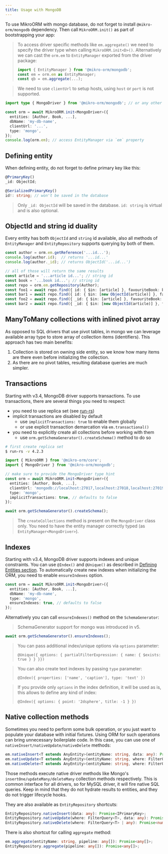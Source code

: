 ```yaml
---
title: Usage with MongoDB
---
```


To use MikroORM with mongo database, do not forget to install `@mikro-orm/mongodb`
dependency. Then call `MikroORM.init()` as part of bootstrapping your app:

> To access driver specific methods like `em.aggregate()` we need to specify
> the driver type when calling `MikroORM.init<D>()`. Alternatively we can cast the
> `orm.em` to `EntityManager` exported from the driver package:
>
> ```ts
> import { EntityManager } from '@mikro-orm/mongodb';
> const em = orm.em as EntityManager;
> const qb = em.aggregate(...);
> ```

> We need to use `clientUrl` to setup hosts, using `host` or `port` is not supported.

```typescript
import type { MongoDriver } from '@mikro-orm/mongodb'; // or any other SQL driver package

const orm = await MikroORM.init<MongoDriver>({
  entities: [Author, Book, ...],
  dbName: 'my-db-name',
  clientUrl: '...',
  type: 'mongo',
});
console.log(orm.em); // access EntityManager via `em` property
```

## Defining entity

When defining entity, do not forget to define primary key like this:

```typescript
@PrimaryKey()
_id: ObjectId;

@SerializedPrimaryKey()
id!: string; // won't be saved in the database
```

> Only `_id: ObjectId` will be saved in the database. `id: string` is virtual and is 
> also optional. 

## ObjectId and string id duality

Every entity has both `ObjectId` and `string` id available, also all methods of `EntityManager` 
and `EntityRepository` supports querying by both of them. 

```typescript
const author = orm.em.getReference('...id...');
console.log(author.id);  // returns '...id...'
console.log(author._id); // returns ObjectId('...id...')

// all of those will return the same results
const article = '...article id...'; // string id
const book = '...book id...'; // string id
const repo = orm.em.getRepository(Author);
const foo1 = await repo.find({ id: { $in: [article] }, favouriteBook: book });
const bar1 = await repo.find({ id: { $in: [new ObjectId(article)] }, favouriteBook: new ObjectId(book) });
const foo2 = await repo.find({ _id: { $in: [article] }, favouriteBook: book });
const bar2 = await repo.find({ _id: { $in: [new ObjectId(article)] }, favouriteBook: new ObjectId(book) });
```

## ManyToMany collections with inlined pivot array

As opposed to SQL drivers that use pivot tables, in mongo we can leverage available array type
to store array of collection items (identifiers). This approach has two main benefits:

1. Collection is stored on owning side entity, so we know how many items are there even before
initializing the collection.
2. As there are no pivot tables, resulting database queries are much simpler.

## Transactions

Starting with v3.4, MongoDB driver supports transactions. To use transactions, there
are several things you need to respect:

- you need to use replica set (see [run-rs](https://github.com/vkarpov15/run-rs))
- implicit transactions are disabled by default
    - use `implicitTransactions: true` to enable them globally
    - or use explicit transaction demarcation via `em.transactional()`
- you need to explicitly create all collections before working with them
    - use `orm.getSchemaGenerator().createSchema()` method to do so

```sh
# first create replica set
$ run-rs -v 4.2.3
```

```typescript
import { MikroORM } from '@mikro-orm/core';
import { MongoDriver } from '@mikro-orm/mongodb';

// make sure to provide the MongoDriver type hint
const orm = await MikroORM.init<MongoDriver>({
  entities: [Author, Book, ...],
  clientUrl: 'mongodb://localhost:27017,localhost:27018,localhost:27019/my-db-name?replicaSet=rs0',
  type: 'mongo',
  implicitTransactions: true, // defaults to false
});

await orm.getSchemaGenerator().createSchema();
```

> The `createCollections` method is present on the `MongoDriver` class only. You need 
> to have the entity manager correctly typed (as `EntityManager<MongoDriver>`).

## Indexes

Starting with v3.4, MongoDB driver supports indexes and unique constraints. You can 
use `@Index()` and `@Unique()` as described in [Defining Entities section](defining-entities.md#indexes).
To automatically create new indexes when initializing the ORM, you need to enable
`ensureIndexes` option. 

```typescript
const orm = await MikroORM.init<MongoDriver>({
  entities: [Author, Book, ...],
  dbName: 'my-db-name',
  type: 'mongo',
  ensureIndexes: true, // defaults to false
});
``` 

Alternatively you can call `ensureIndexes()` method on the `SchemaGenerator`:

> SchemaGenerator support for mongo was introduced in v5.

```typescript
await orm.getSchemaGenerator().ensureIndexes();
```

> You can pass additional index/unique options via `options` parameter:
> 
> `@Unique({ options: { partialFilterExpression: { name: { $exists: true } } }})`

> You can also create text indexes by passing `type` parameter:
> 
> `@Index({ properties: ['name', 'caption'], type: 'text' })`

> If you provide only `options` in the index definition, it will be used as is, 
> this allows to define any kind of index:
>
> `@Index({ options: { point: '2dsphere', title: -1 } })` 

## Native collection methods

Sometimes you need to perform some bulk operation, or you just want to populate your
database with initial fixtures. Using ORM for such operations can bring unnecessary
boilerplate code. In this case, you can use one of `nativeInsert/nativeUpdate/nativeDelete`
methods:

```typescript
em.nativeInsert<T extends AnyEntity>(entityName: string, data: any): Promise<IPrimaryKey>;
em.nativeUpdate<T extends AnyEntity>(entityName: string, where: FilterQuery<T>, data: any): Promise<number>;
em.nativeDelete<T extends AnyEntity>(entityName: string, where: FilterQuery<T> | any): Promise<number>;
```

Those methods execute native driver methods like Mongo's `insertOne/updateMany/deleteMany` collection methods respectively. 
This is common interface for all drivers, so for MySQL driver, it will fire native SQL queries. 
Keep in mind that they do not hydrate results to entities, and they do not trigger lifecycle hooks. 

They are also available as `EntityRepository` shortcuts:

```typescript
EntityRepository.nativeInsert(data: any): Promise<IPrimaryKey>;
EntityRepository.nativeUpdate(where: FilterQuery<T>, data: any): Promise<number>;
EntityRepository.nativeDelete(where: FilterQuery<T> | any): Promise<number>;
```

There is also shortcut for calling `aggregate` method:

```typescript
em.aggregate(entityName: string, pipeline: any[]): Promise<any[]>;
EntityRepository.aggregate(pipeline: any[]): Promise<any[]>;
```
